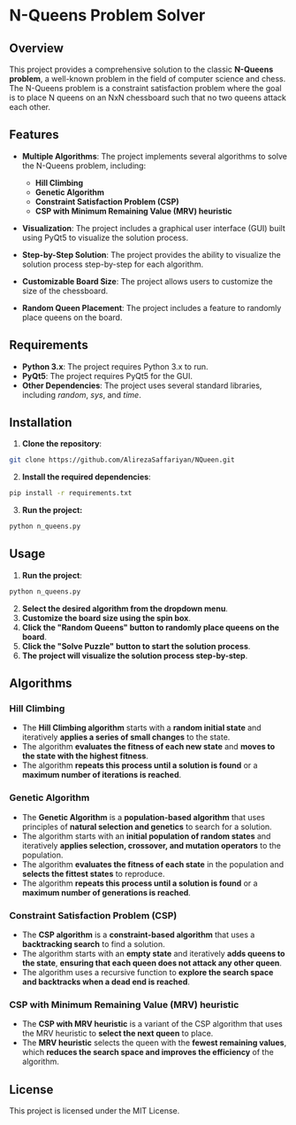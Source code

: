 # N-Queens Problem Solver

## Overview

This project provides a comprehensive solution to the classic **N-Queens problem**, a well-known problem in the field of computer science and chess. The N-Queens problem is a constraint satisfaction problem where the goal is to place N queens on an NxN chessboard such that no two queens attack each other.

## Features

- **Multiple Algorithms**: The project implements several algorithms to solve the N-Queens problem, including:

  - **Hill Climbing**
  - **Genetic Algorithm**
  - **Constraint Satisfaction Problem (CSP)**
  - **CSP with Minimum Remaining Value (MRV) heuristic**

- **Visualization**: The project includes a graphical user interface (GUI) built using PyQt5 to visualize the solution process.

- **Step-by-Step Solution**: The project provides the ability to visualize the solution process step-by-step for each algorithm.

- **Customizable Board Size**: The project allows users to customize the size of the chessboard.

- **Random Queen Placement**: The project includes a feature to randomly place queens on the board.

## Requirements

- **Python 3.x**: The project requires Python 3.x to run.
- **PyQt5**: The project requires PyQt5 for the GUI.
- **Other Dependencies**: The project uses several standard libraries, including _random_, _sys_, and _time_.

## Installation

1. **Clone the repository**:

```bash
git clone https://github.com/AlirezaSaffariyan/NQueen.git
```

2. **Install the required dependencies**:

```bash
pip install -r requirements.txt
```

3. **Run the project:**

```bash
python n_queens.py
```

## Usage

1. **Run the project**:

```bash
python n_queens.py
```

2. **Select the desired algorithm from the dropdown menu**.
3. **Customize the board size using the spin box**.
4. **Click the "Random Queens" button to randomly place queens on the board**.
5. **Click the "Solve Puzzle" button to start the solution process**.
6. **The project will visualize the solution process step-by-step**.

## Algorithms

### Hill Climbing

- The **Hill Climbing algorithm** starts with a **random initial state** and iteratively **applies a series of small changes** to the state.
- The algorithm **evaluates the fitness of each new state** and **moves to the state with the highest fitness**.
- The algorithm **repeats this process until a solution is found** or a **maximum number of iterations is reached**.

### Genetic Algorithm

- The **Genetic Algorithm** is a **population-based algorithm** that uses principles of **natural selection and genetics** to search for a solution.
- The algorithm starts with an **initial population of random states** and iteratively **applies selection, crossover, and mutation operators** to the population.
- The algorithm **evaluates the fitness of each state** in the population and **selects the fittest states** to reproduce.
- The algorithm **repeats this process until a solution is found** or a **maximum number of generations is reached**.

### Constraint Satisfaction Problem (CSP)

- The **CSP algorithm** is a **constraint-based algorithm** that uses a **backtracking search** to find a solution.
- The algorithm starts with an **empty state** and iteratively **adds queens to the state**, **ensuring that each queen does not attack any other queen**.
- The algorithm uses a recursive function to **explore the search space and backtracks when a dead end is reached**.

### CSP with Minimum Remaining Value (MRV) heuristic

- The **CSP with MRV heuristic** is a variant of the CSP algorithm that uses the MRV heuristic to **select the next queen** to place.
- The **MRV heuristic** selects the queen with the **fewest remaining values**, which **reduces the search space and improves the efficiency** of the algorithm.

## License

This project is licensed under the MIT License.
